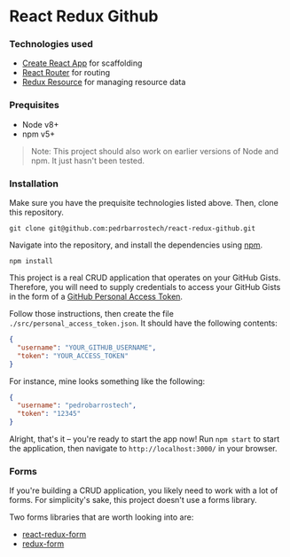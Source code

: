 # React Redux Github

### Technologies used

- [Create React App](https://github.com/facebookincubator/create-react-app) for
  scaffolding
- [React Router](https://github.com/ReactTraining/react-router) for routing
- [Redux Resource](https://github.com/jmeas/redux-resource/) for managing
  resource data

### Prequisites

- Node v8+
- npm v5+

> Note: This project should also work on earlier versions of Node and npm. It just hasn't
  been tested.

### Installation

Make sure you have the prequisite technologies listed above. Then, clone this repository.

`git clone git@github.com:pedrbarrostech/react-redux-github.git`

Navigate into the repository, and install the dependencies using [npm](https://www.npmjs.com/).

`npm install`

This project is a real CRUD application that operates on your GitHub Gists. Therefore,
you will need to supply credentials to access your GitHub Gists in the form of a
[GitHub Personal Access Token](https://help.github.com/articles/creating-a-personal-access-token-for-the-command-line/).

Follow those instructions, then create the file `./src/personal_access_token.json`. It should have the following
contents:

```json
{
  "username": "YOUR_GITHUB_USERNAME",
  "token": "YOUR_ACCESS_TOKEN"
}
```

For instance, mine looks something like the following:

```json
{
  "username": "pedrobarrostech",
  "token": "12345"
}
```

Alright, that's it – you're ready to start the app now! Run `npm start` to start the application, then navigate to
`http://localhost:3000/` in your browser.

### Forms

If you're building a CRUD application, you likely need to work with a lot of
forms. For simplicity's sake, this project doesn't use a forms library.

Two forms libraries that are worth looking into are:

- [react-redux-form](https://davidkpiano.github.io/react-redux-form/docs.html)
- [redux-form](https://github.com/erikras/redux-form)
